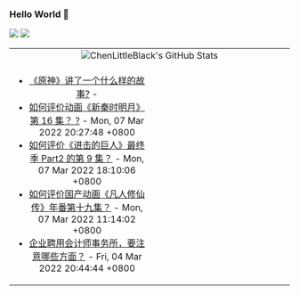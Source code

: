 ### Hello World 👋

[![](https://img.shields.io/badge/@ChenLittleBlack-1a6c81?style=flat&logo=java&logoColor=1a6c81&label=Java&colorA=ffffff)](https://www.java.com/)
[![](https://img.shields.io/badge/@ChenLittleBlack-41b883?style=flat&logo=vuedotjs&logoColor=41b883&label=Vue&colorA=ffffff)](https://cn.vuejs.org/)

<table>
<tr>
<td colspan="2" style="text-align: center;">
<img alt="ChenLittleBlack's GitHub Stats" src="https://github-readme-stats.vercel.app/api?username=ChenLittleBlack&show_icons=true&icon_color=CE1D2D&text_color=718096&bg_color=ffffff&hide_title=true" />
</td>
</tr>
<tr>
<td align="center" valign="middle">

<!-- START_SECTION:blog -->
* <a href='http://www.zhihu.com/question/421422485/answer/1796717453?utm_campaign=rss&utm_medium=rss&utm_source=rss&utm_content=title' target='_blank'>《原神》讲了一个什么样的故事?</a> - 
* <a href='http://www.zhihu.com/question/519999486/answer/2373906706?utm_campaign=rss&utm_medium=rss&utm_source=rss&utm_content=title' target='_blank'>如何评价动画《新秦时明月》第 16 集？ ?</a> - Mon, 07 Mar 2022 20:27:48 +0800
* <a href='http://www.zhihu.com/question/519986044/answer/2377505898?utm_campaign=rss&utm_medium=rss&utm_source=rss&utm_content=title' target='_blank'>如何评价《进击的巨人》最终季 Part2 的第 9 集？</a> - Mon, 07 Mar 2022 18:10:06 +0800
* <a href='http://www.zhihu.com/question/519835484/answer/2376458374?utm_campaign=rss&utm_medium=rss&utm_source=rss&utm_content=title' target='_blank'>如何评价国产动画《凡人修仙传》年番第十九集？</a> - Mon, 07 Mar 2022 11:14:02 +0800
* <a href='http://www.zhihu.com/question/421067077/answer/1514846077?utm_campaign=rss&utm_medium=rss&utm_source=rss&utm_content=title' target='_blank'>企业聘用会计师事务所，要注意哪些方面？</a> - Fri, 04 Mar 2022 20:44:44 +0800
<!-- END_SECTION:blog -->

</td>
<td valign="middle" width="50%">

<!-- START_SECTION:douban -->

<!-- END_SECTION:douban -->

</td>
</tr>
</table>
